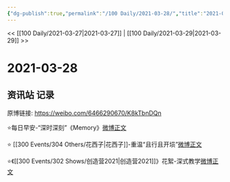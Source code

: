 ```yaml
---
{"dg-publish":true,"permalink":"/100 Daily/2021-03-28/","title":"2021-03-28","created":"2023-04-09T15:13:10.197+08:00","updated":"2023-04-09T15:13:34.627+08:00"}
---
```



<< [[100 Daily/2021-03-27\|2021-03-27]] | [[100 Daily/2021-03-29\|2021-03-29]] >>

# 2021-03-28

## 资讯站 记录

原博链接: https://weibo.com/6466290670/K8kTbnDQn

⭐每日早安-“深时深刻”《Memory》[微博正文](https://weibo.com/detail/4619644516960831)

⭐ [[300 Events/304 Others/花西子\|花西子]]-重温“且行且开埙”[微博正文](https://weibo.com/detail/4619711377578124)

⭐《[[300 Events/302 Shows/创造营2021\|创造营2021]]》花絮-深式教学[微博正文](https://weibo.com/detail/4619800288691666)
